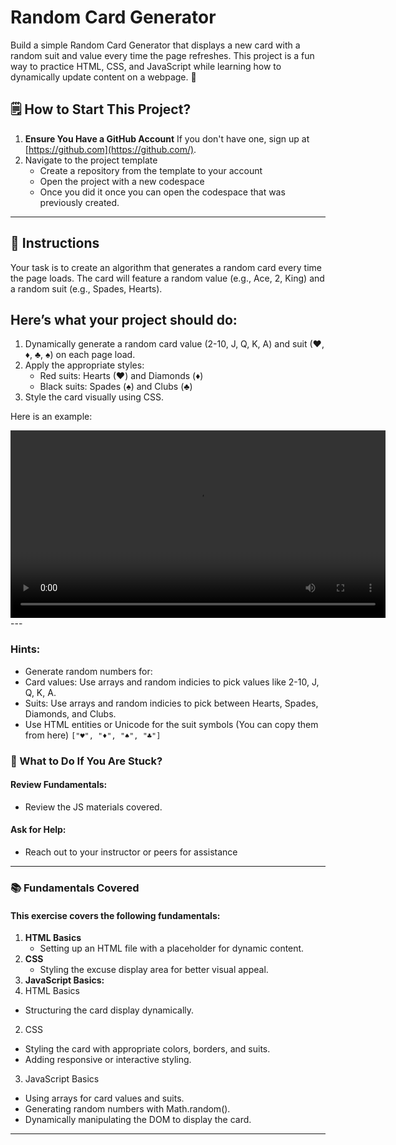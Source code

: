 # Random Card Generator

Build a simple Random Card Generator that displays a new card with a random suit and value every time the page refreshes. This project is a fun way to practice HTML, CSS, and JavaScript while learning how to dynamically update content on a webpage. 🎴

🗒️ **How to Start This Project?**
---
1. **Ensure You Have a GitHub Account**
   If you don't have one, sign up at [https://github.com](https://github.com/).
2. Navigate to the project template
   - Create a repository from the template to your account
   - Open the project with a new codespace
   - Once you did it once you can open the codespace that was previously created.
---


📝 **Instructions**
---
Your task is to create an algorithm that generates a random card every time the page loads. The card will feature a random value (e.g., Ace, 2, King) and a random suit (e.g., Spades, Hearts).

## Here’s what your project should do:
1.	Dynamically generate a random card value (2-10, J, Q, K, A) and suit (♥, ♦, ♣, ♠) on each page load.
2.	Apply the appropriate styles:
    - Red suits: Hearts (♥) and Diamonds (♦)
    - Black suits: Spades (♠) and Clubs (♣)
3.	Style the card visually using CSS.


Here is an example:

<video width="600" controls autoplay>
  <source src="./assets/card-generator.mp4" type="video/mp4">
  Your browser does not support the video tag.
</video>
---

### Hints:
- Generate random numbers for:
- Card values: Use arrays and random indicies to pick values like 2-10, J, Q, K, A.
- Suits: Use arrays and random indicies to pick between Hearts, Spades, Diamonds, and Clubs.
- Use HTML entities or Unicode for the suit symbols (You can copy them from here) 
    `["♥", "♦", "♠", "♣"]`

### **🤔 What to Do If You Are Stuck?**
#### **Review Fundamentals:**
- Review the JS materials covered.
#### **Ask for Help:**
- Reach out to your instructor or peers for assistance


---
### **📚 Fundamentals Covered**
#### This exercise covers the following fundamentals:
1. **HTML Basics**
    - Setting up an HTML file with a placeholder for dynamic content.
2. **CSS**
    - Styling the excuse display area for better visual appeal.
3. **JavaScript Basics:**
1.	HTML Basics 
- Structuring the card display dynamically.
2. CSS 
- Styling the card with appropriate colors, borders, and suits.
- Adding responsive or interactive styling.
3.	JavaScript Basics
- Using arrays for card values and suits.
- Generating random numbers with Math.random().
- Dynamically manipulating the DOM to display the card.
---
